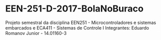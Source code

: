 # EEN-251-D-2017-BolaNoBuraco
Projeto semestral da disciplina EEN251 - Microcontroladores e sistemas embarcados e ECA411 - Sistemas de Controle I
Integrantes:
Eduardo Romanov Junior - 14.01160-3
